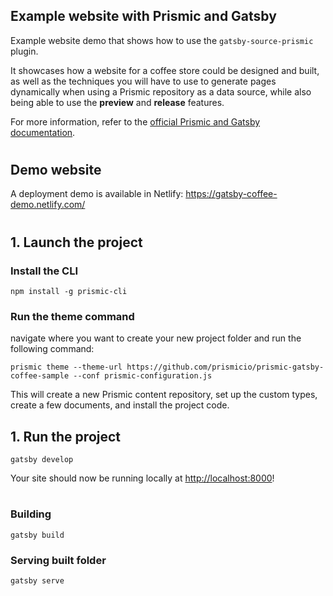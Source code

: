 ##  Example website with Prismic and Gatsby

Example website demo that shows how to use the `gatsby-source-prismic` plugin.

It showcases how a website for a coffee store could be designed and built, as well as the techniques you will have to use to generate pages dynamically when using a Prismic repository as a data source, while also being able to use the **preview** and **release** features.

For more information, refer to the [official Prismic and Gatsby documentation](https://prismic.io/docs/technologies/gatsby).

#
## Demo website

A deployment demo is available in Netlify: https://gatsby-coffee-demo.netlify.com/
#
## 1. Launch the project

### Install the CLI
```
npm install -g prismic-cli
```

### Run the theme command
navigate where you want to create your new project folder and run the following command:
```
prismic theme --theme-url https://github.com/prismicio/prismic-gatsby-coffee-sample --conf prismic-configuration.js
```
This will create a new Prismic content repository, set up the custom types, create a few documents, and install the project code.

## 1. Run the project 
```
gatsby develop
```
Your site should now be running locally at [http://localhost:8000](http://localhost:8000)!
#
### Building

```
gatsby build
```

### Serving built folder
```
gatsby serve
```
